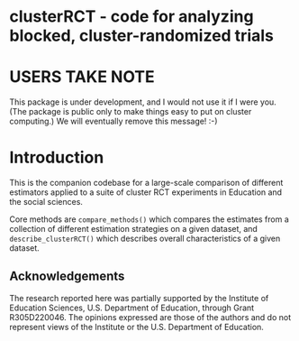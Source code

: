 # clusterRCT - code for analyzing blocked, cluster-randomized trials

# USERS TAKE NOTE

This package is under development, and I would not use it if I were you.  (The package is public only to make things easy to put on cluster computing.) We will eventually remove this message! :-)


# Introduction
This is the companion codebase for a large-scale comparison of different estimators applied to a suite of cluster RCT experiments in Education and the social sciences.

Core methods are `compare_methods()` which compares the estimates from a collection of different estimation strategies on a given dataset, and `describe_clusterRCT()` which describes overall characteristics of a given dataset.


## Acknowledgements
The research reported here was partially supported by the Institute of Education Sciences, U.S. Department of Education, through Grant R305D220046.
The opinions expressed are those of the authors and do not represent views of the Institute or the U.S. Department of Education.



